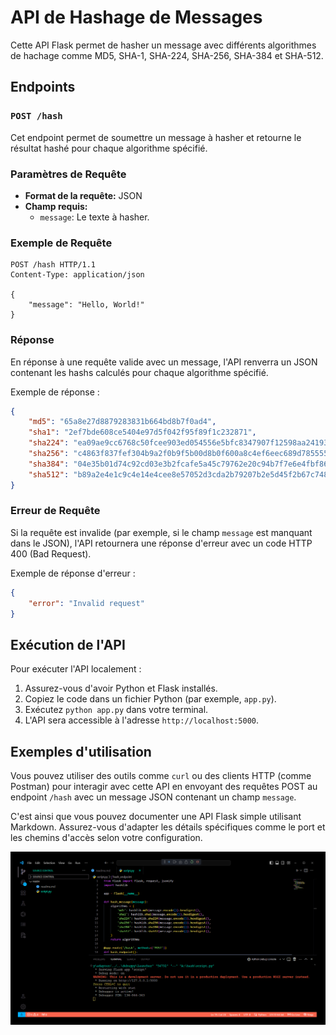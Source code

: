 
# API de Hashage de Messages

Cette API Flask permet de hasher un message avec différents algorithmes de hachage comme MD5, SHA-1, SHA-224, SHA-256, SHA-384 et SHA-512.

## Endpoints

### `POST /hash`

Cet endpoint permet de soumettre un message à hasher et retourne le résultat hashé pour chaque algorithme spécifié.

### Paramètres de Requête

- **Format de la requête:** JSON
- **Champ requis:**
  - `message`: Le texte à hasher.

### Exemple de Requête

```http
POST /hash HTTP/1.1
Content-Type: application/json

{
    "message": "Hello, World!"
}
```

### Réponse

En réponse à une requête valide avec un message, l'API renverra un JSON contenant les hashs calculés pour chaque algorithme spécifié.

Exemple de réponse :

```json
{
    "md5": "65a8e27d8879283831b664bd8b7f0ad4",
    "sha1": "2ef7bde608ce5404e97d5f042f95f89f1c232871",
    "sha224": "ea09ae9cc6768c50fcee903ed054556e5bfc8347907f12598aa24193",
    "sha256": "c4863f837fef304b9a2f0b9f5b00d8b0f600a8c4ef6eec689d7855551",
    "sha384": "04e35b01d74c92cd03e3b2fcafe5a45c79762e20c94b7f7e6e4fbf86e",
    "sha512": "b89a2e4e1c9c4e14e4cee8e57052d3cda2b79207b2e5d45f2b67c7489"
}
```

### Erreur de Requête

Si la requête est invalide (par exemple, si le champ `message` est manquant dans le JSON), l'API retournera une réponse d'erreur avec un code HTTP 400 (Bad Request).

Exemple de réponse d'erreur :

```json
{
    "error": "Invalid request"
}
```

## Exécution de l'API

Pour exécuter l'API localement :

1. Assurez-vous d'avoir Python et Flask installés.
2. Copiez le code dans un fichier Python (par exemple, `app.py`).
3. Exécutez `python app.py` dans votre terminal.
4. L'API sera accessible à l'adresse `http://localhost:5000`.

## Exemples d'utilisation

Vous pouvez utiliser des outils comme `curl` ou des clients HTTP (comme Postman) pour interagir avec cette API en envoyant des requêtes POST au endpoint `/hash` avec un message JSON contenant un champ `message`.

C'est ainsi que vous pouvez documenter une API Flask simple utilisant Markdown. Assurez-vous d'adapter les détails spécifiques comme le port et les chemins d'accès selon votre configuration.

![image](live.png)